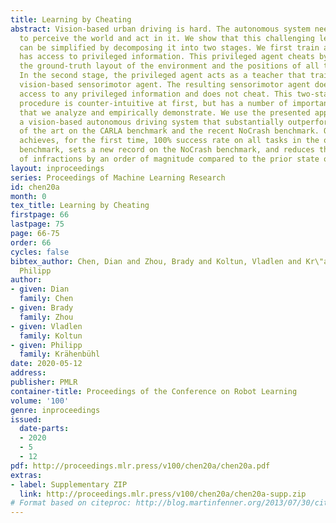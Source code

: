 ```yaml
---
title: Learning by Cheating
abstract: Vision-based urban driving is hard. The autonomous system needs to learn
  to perceive the world and act in it. We show that this challenging learning problem
  can be simplified by decomposing it into two stages. We first train an agent that
  has access to privileged information. This privileged agent cheats by observing
  the ground-truth layout of the environment and the positions of all traffic participants.
  In the second stage, the privileged agent acts as a teacher that trains a purely
  vision-based sensorimotor agent. The resulting sensorimotor agent does not have
  access to any privileged information and does not cheat. This two-stage training
  procedure is counter-intuitive at first, but has a number of important advantages
  that we analyze and empirically demonstrate. We use the presented approach to train
  a vision-based autonomous driving system that substantially outperforms the state
  of the art on the CARLA benchmark and the recent NoCrash benchmark. Our approach
  achieves, for the first time, 100% success rate on all tasks in the original CARLA
  benchmark, sets a new record on the NoCrash benchmark, and reduces the frequency
  of infractions by an order of magnitude compared to the prior state of the art.
layout: inproceedings
series: Proceedings of Machine Learning Research
id: chen20a
month: 0
tex_title: Learning by Cheating
firstpage: 66
lastpage: 75
page: 66-75
order: 66
cycles: false
bibtex_author: Chen, Dian and Zhou, Brady and Koltun, Vladlen and Kr\"ahenb\"uhl,
  Philipp
author:
- given: Dian
  family: Chen
- given: Brady
  family: Zhou
- given: Vladlen
  family: Koltun
- given: Philipp
  family: Krähenbühl
date: 2020-05-12
address: 
publisher: PMLR
container-title: Proceedings of the Conference on Robot Learning
volume: '100'
genre: inproceedings
issued:
  date-parts:
  - 2020
  - 5
  - 12
pdf: http://proceedings.mlr.press/v100/chen20a/chen20a.pdf
extras:
- label: Supplementary ZIP
  link: http://proceedings.mlr.press/v100/chen20a/chen20a-supp.zip
# Format based on citeproc: http://blog.martinfenner.org/2013/07/30/citeproc-yaml-for-bibliographies/
---
```

